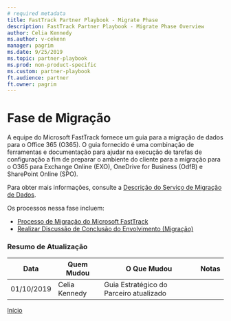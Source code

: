 ```yaml
---  
# required metadata  
title: FastTrack Partner Playbook - Migrate Phase
description: FastTrack Partner Playbook - Migrate Phase Overview
author: Celia Kennedy
ms.author: v-cekenn
manager: pagrim
ms.date: 9/25/2019  
ms.topic: partner-playbook  
ms.prod: non-product-specific  
ms.custom: partner-playbook  
ft.audience: partner
ft.owner: pagrim
---  
```


# Fase de Migração

A equipe do Microsoft FastTrack fornece um guia para a migração de dados para o Office 365 (O365). O guia fornecido é uma combinação de ferramentas e documentação para ajudar na execução de tarefas de configuração a fim de preparar o ambiente do cliente para a migração para o O365 para Exchange Online (EXO), OneDrive for Business (OdfB) e SharePoint Online (SPO).

Para obter mais informações, consulte a [Descrição do Serviço de Migração de Dados](https://docs.microsoft.com/en-us/fasttrack/o365-data-migration).

Os processos nessa fase incluem:

- [Processo de Migração do Microsoft FastTrack](migrate-migration-partner-pr.md)
- [Realizar Discussão de Conclusão do Envolvimento (Migração)](migrate-conduct-engagement-completion-discussion-partner-pr.md)

### Resumo de Atualização

|Data|Quem Mudou|O Que Mudou|Notas|
|---------|---------------|----------------------------|-------------|
|01/10/2019| Celia Kennedy| Guia Estratégico do Parceiro atualizado| |

[Início](http://partner-docs.microsoft.com)
